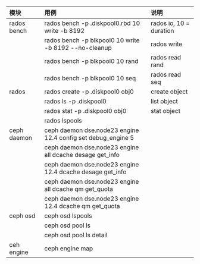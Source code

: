 |模块|用例|说明|
|:-|:-|:-|
|rados bench|rados bench -p .diskpool0.rbd 10 write -b 8192 |rados io, 10 = duration|
||rados bench -p blkpool0 10 write -b 8192 --no-cleanup |rados write|
||rados bench -p blkpool0 10 rand |rados read rand|
||rados bench -p blkpool0 10 seq |rados read seq|
|rados|rados create -p .diskpool0  obj0| create object|
||rados ls -p .diskpool0 | list object|
||rados stat -p .diskpool0 obj0| stat object|
||rados lspools||
|ceph daemon |ceph daemon dse.node23 engine 12.4 config set debug_engine 5||
||ceph daemon dse.node23 engine all dcache desage get_info||
||ceph daemon dse.node23 engine 12.4 dcache desage get_info||
||ceph daemon dse.node23 engine all dcache qm get_quota||
||ceph daemon dse.node23 engine 12.4 dcache qm get_quota||
|ceph osd|ceph osd lspools||
||ceph osd pool ls||
||ceph osd pool ls detail||
|ceh engine|ceph engine map||
